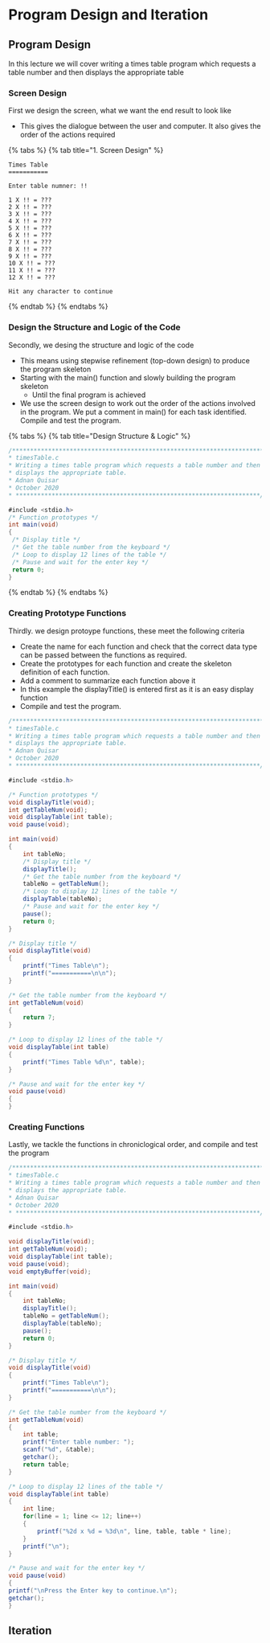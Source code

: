 # Program Design and Iteration

## Program Design

In this lecture we will cover writing a times table program which requests a table number and then displays the appropriate table

### Screen Design

First we design the screen, what we want the end result to look like

* This gives the dialogue between the user and computer. It also gives the order of the actions required

{% tabs %}
{% tab title="1. Screen Design" %}
```text
Times Table
===========

Enter table numner: !!

1 X !! = ???
2 X !! = ???
3 X !! = ???
4 X !! = ???
5 X !! = ???
6 X !! = ???
7 X !! = ???
8 X !! = ???
9 X !! = ???
10 X !! = ???
11 X !! = ???
12 X !! = ???

Hit any character to continue
```
{% endtab %}
{% endtabs %}

### Design the Structure and Logic of the Code

Secondly, we desing the structure and logic of the code

* This means using stepwise refinement \(top-down design\) to produce the program skeleton
* Starting with the main\(\) function and slowly building the program skeleton
  * Until the final program is achieved
* We use the screen design to work out the order of the actions involved in the program. We put a comment in main\(\) for each task identified. Compile and test the program.

{% tabs %}
{% tab title="Design Structure & Logic" %}
```csharp
/***********************************************************************
* timesTable.c
* Writing a times table program which requests a table number and then
* displays the appropriate table.
* Adnan Quisar
* October 2020
* ********************************************************************/

#include <stdio.h>
/* Function prototypes */
int main(void)
{
 /* Display title */
 /* Get the table number from the keyboard */
 /* Loop to display 12 lines of the table */
 /* Pause and wait for the enter key */
 return 0;
}
```
{% endtab %}
{% endtabs %}

### Creating Prototype Functions

Thirdly. we design protoype functions, these meet the following criteria

* Create the name for each function and check that the correct data type can be passed between the functions as required.
* Create the prototypes for each function and create the skeleton definition of each function.
* Add a comment to summarize each function above it
* In this example the displayTitle\(\) is entered first as it is an easy display function
* Compile and test the program.

```csharp
/***********************************************************************
* timesTable.c
* Writing a times table program which requests a table number and then
* displays the appropriate table.
* Adnan Quisar
* October 2020
* ********************************************************************/

#include <stdio.h>

/* Function prototypes */
void displayTitle(void);
int getTableNum(void);
void displayTable(int table);
void pause(void);

int main(void)
{
    int tableNo;
    /* Display title */
    displayTitle();
    /* Get the table number from the keyboard */
    tableNo = getTableNum();
    /* Loop to display 12 lines of the table */
    displayTable(tableNo);
    /* Pause and wait for the enter key */
    pause();
    return 0;
}

/* Display title */
void displayTitle(void)
{
    printf("Times Table\n");
    printf("===========\n\n");
}

/* Get the table number from the keyboard */
int getTableNum(void)
{
    return 7;
}

/* Loop to display 12 lines of the table */
void displayTable(int table)
{
    printf("Times Table %d\n", table);
}

/* Pause and wait for the enter key */
void pause(void)
{
}
```

### Creating Functions

Lastly, we tackle the functions in chroniclogical order, and compile and test the program

```csharp
/***********************************************************************
* timesTable.c
* Writing a times table program which requests a table number and then
* displays the appropriate table.
* Adnan Quisar
* October 2020
* ********************************************************************/

#include <stdio.h>

void displayTitle(void);
int getTableNum(void);
void displayTable(int table);
void pause(void);
void emptyBuffer(void);

int main(void)
{
    int tableNo;
    displayTitle();
    tableNo = getTableNum();
    displayTable(tableNo);
    pause();
    return 0;
}

/* Display title */
void displayTitle(void)
{
    printf("Times Table\n");
    printf("===========\n\n");
}

/* Get the table number from the keyboard */
int getTableNum(void)
{
    int table;
    printf("Enter table number: ");
    scanf("%d", &table);
    getchar();
    return table;
}

/* Loop to display 12 lines of the table */
void displayTable(int table)
{
    int line;
    for(line = 1; line <= 12; line++)
    {
        printf("%2d x %d = %3d\n", line, table, table * line);
    }
    printf("\n");
}

/* Pause and wait for the enter key */
void pause(void)
{
printf("\nPress the Enter key to continue.\n");
getchar();
}
```

## Iteration

